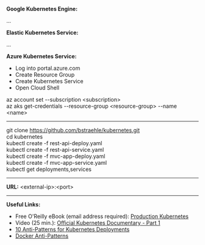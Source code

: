**Google Kubernetes Engine:**  

...  

**Elastic Kubernetes Service:**  

...  

**Azure Kubernetes Service:**  

- Log into portal.azure.com  
- Create Resource Group  
- Create Kubernetes Service  
- Open Cloud Shell  

az account set --subscription &lt;subscription&gt;  
az aks get-credentials --resource-group &lt;resource-group&gt; --name &lt;name&gt;  

---

git clone https://github.com/bstraehle/kubernetes.git  
cd kubernetes  
kubectl create -f rest-api-deploy.yaml  
kubectl create -f rest-api-service.yaml  
kubectl create -f mvc-app-deploy.yaml  
kubectl create -f mvc-app-service.yaml  
kubectl get deployments,services  

---

**URL:** &lt;external-ip&gt;:&lt;port&gt;  

---

**Useful Links:**  

- Free O'Reilly eBook (email address required): <a href="https://tanzu.vmware.com/content/ebooks/production-kubernetes">Production Kubernetes</a>  
- Video (25 min.): <a href="https://www.youtube.com/watch?v=BE77h7dmoQU">Official Kubernetes Documentary - Part 1</a>  
- <a href="https://betterprogramming.pub/10-antipatterns-for-kubernetes-deployments-e97ce1199f2d">10 Anti-Patterns for Kubernetes Deployments</a>  
- <a href="https://codefresh.io/containers/docker-anti-patterns/">Docker Anti-Patterns</a>  

